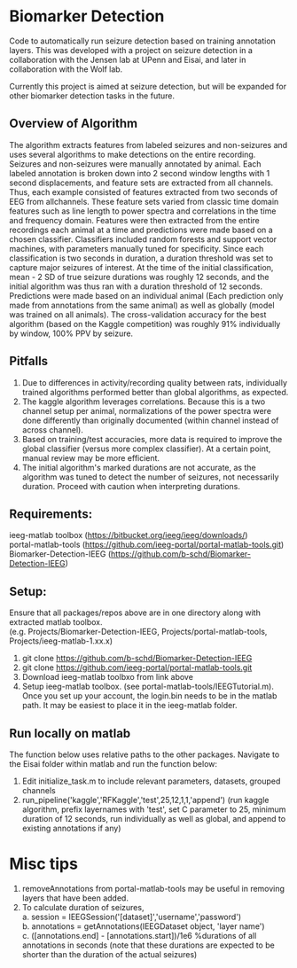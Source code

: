 # Biomarker Detection

Code to automatically run seizure detection based on training annotation layers. This was developed with a project on seizure detection in a collaboration with the Jensen lab at UPenn and Eisai, and later in collaboration with the Wolf lab.

Currently this project is aimed at seizure detection, but will be expanded for other biomarker detection tasks in the future.

## Overview of Algorithm
The algorithm extracts features from labeled seizures and non-seizures and uses several algorithms to make detections on the entire recording. Seizures and non-seizures were manually annotated by animal. Each labeled annotation is broken down into 2 second window lengths with 1 second displacements, and feature sets are extracted from all channels. Thus, each example consisted of features extracted from two seconds of EEG from allchannels. These feature sets varied from classic time domain features such as line length to power spectra and correlations in the time and frequency domain. Features were then extracted from the entire recordings each animal at a time and predictions were made based on a chosen classifier. Classifiers included random forests and support vector machines, with parameters manually tuned for specificity. Since each classification is two seconds in duration, a duration threshold was set to capture major seizures of interest. At the time of the initial classification, mean - 2 SD of true seizure durations was roughly 12 seconds, and the initial algorithm was thus ran with a duration threshold of 12 seconds. Predictions were made based on an individual animal (Each prediction only made from annotations from the same animal) as well as globally (model was trained on all animals). The cross-validation accuracy for the best algorithm (based on the Kaggle competition) was roughly 91% individually by window, 100% PPV by seizure.

## Pitfalls
1. Due to differences in activity/recording quality between rats, individually trained algorithms performed better than global algorithms, as expected.  
2. The kaggle algorithm leverages correlations. Because this is a two channel setup per animal, normalizations of the power spectra were done differently than originally documented (within channel instead of across channel). 
3. Based on training/test accuracies, more data is required to improve the global classifier (versus more complex classifier). At a certain point, manual review may be more efficient.
4. The initial algorithm's marked durations are not accurate, as the algorithm was tuned to detect the number of seizures, not necessarily duration. Proceed with caution when interpreting durations.

## Requirements: 
ieeg-matlab toolbox (https://bitbucket.org/ieeg/ieeg/downloads/)  
portal-matlab-tools (https://github.com/ieeg-portal/portal-matlab-tools.git)  
Biomarker-Detection-IEEG (https://github.com/b-schd/Biomarker-Detection-IEEG)  

## Setup:
Ensure that all packages/repos above are in one directory along with extracted matlab toolbox.  
(e.g. Projects/Biomarker-Detection-IEEG, Projects/portal-matlab-tools, Projects/ieeg-matlab-1.xx.x)  
1. git clone https://github.com/b-schd/Biomarker-Detection-IEEG 
2. git clone https://github.com/ieeg-portal/portal-matlab-tools.git  
3. Download ieeg-matlab toolbxo from link above  
4. Setup ieeg-matlab toolbox. (see portal-matlab-tools/IEEGTutorial.m). Once you set up your account, the login.bin needs to be in the matlab path. It may be easiest to place it in the ieeg-matlab folder.

## Run locally on matlab  
The function below uses relative paths to the other packages. Navigate to the Eisai folder within matlab and run the function below:    
1. Edit initialize_task.m to include relevant parameters, datasets, grouped channels 
2. run_pipeline('kaggle','RFKaggle','test',25,12,1,1,'append') (run kaggle algorithm, prefix layernames with 'test', set C parameter to 25, minimum duration of 12 seconds, run individually as well as global, and append to existing annotations if any)  


# Misc tips
1. removeAnnotations from portal-matlab-tools may be useful in removing layers that have been added.  
2. To calculate duration of seizures,  
a. session = IEEGSession('[dataset]','username','password')  
b. annotations = getAnnotations(IEEGDataset object, 'layer name')  
c. ([annotations.end] - [annotations.start])/1e6 %durations of all annotations in seconds (note that these durations are expected to be shorter than the duration of the actual seizures)  



